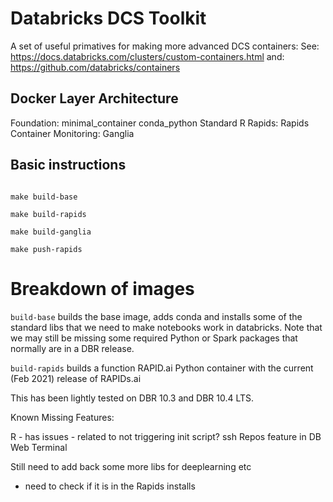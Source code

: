 # Databricks DCS Toolkit

A set of useful primatives for making more advanced DCS containers:
See: https://docs.databricks.com/clusters/custom-containers.html
and: https://github.com/databricks/containers

## Docker Layer Architecture

Foundation: minimal_container
            conda_python
            Standard
            R
Rapids:     Rapids Container
Monitoring: Ganglia

## Basic instructions 

```{bash}

make build-base

make build-rapids

make build-ganglia

make push-rapids

```

# Breakdown of images

`build-base` builds the base image, adds conda and installs some of the standard libs that we need to make notebooks work in databricks. Note that we may still be missing some required Python or Spark packages that normally are in a DBR release.   

`build-rapids` builds a function RAPID.ai Python container with the current (Feb 2021) release of RAPIDs.ai

This has been lightly tested on DBR 10.3 and DBR 10.4 LTS.

Known Missing Features:

R - has issues - related to not triggering init script?
ssh
Repos feature in DB
Web Terminal

Still need to add back some more libs for deeplearning etc
- need to check if it is in the Rapids installs